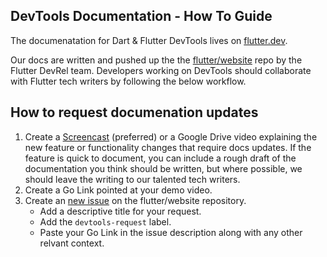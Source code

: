 ## DevTools Documentation - How To Guide
The documenatation for Dart & Flutter DevTools lives on [flutter.dev](https://docs.flutter.dev/development/tools/devtools/overview).

Our docs are written and pushed up the the [flutter/website](https://docs.flutter.dev/development/tools/devtools/overview)
repo by the Flutter DevRel team. Developers working on DevTools should collaborate with Flutter tech writers by following
the below workflow.

## How to request documenation updates

1. Create a [Screencast](chrome://extensions/?id=ccbdlfckiiklnpopmgihhnegpbcgceja) (preferred) or a Google Drive video
explaining the new feature or functionality changes that require docs updates. If the feature is quick to document, you
can include a rough draft of the documentation you think should be written, but where possible, we should leave the
writing to our talented tech writers.
2. Create a Go Link pointed at your demo video.
3. Create an [new issue](https://github.com/flutter/website/issues/new) on the flutter/website repository.
    - Add a descriptive title for your request.
    - Add the `devtools-request` label.
    - Paste your Go Link in the issue description along with any other relvant context.